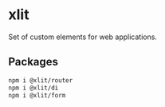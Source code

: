 # xlit

Set of custom elements for web applications.

## Packages

```bash
npm i @xlit/router
npm i @xlit/di
npm i @xlit/form
```
